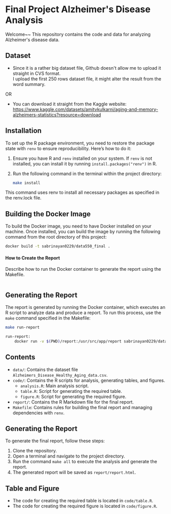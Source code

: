 # Final Project Alzheimer's Disease Analysis
Welcome~~ 
This repository contains the code and data for analyzing Alzheimer's disease data. <br />

## Dataset

- Since it is a rather big dataset file, Github doesn't allow me to upload it straight in CVS format. <br />
I upload the first 250 rows dataset file, it might alter the result from the word summary. 

OR

- You can download it straight from the Kaggle website: <br />
https://www.kaggle.com/datasets/amitvkulkarni/aging-and-memory-alzheimers-statistics?resource=download

## Installation

To set up the R package environment, you need to restore the package state with `renv` to ensure reproducibility. Here’s how to do it:

1. Ensure you have R and `renv` installed on your system. If `renv` is not installed, you can install it by running `install.packages("renv")` in R.
2. Run the following command in the terminal within the project directory:

   ```bash
   make install
   ``` 

This command uses renv to install all necessary packages as specified in the renv.lock file. 


## Building the Docker Image

To build the Docker image, you need to have Docker installed on your machine. Once installed, you can build the image by running the following command from the root directory of this project:

```bash
docker build -t sabrinayan0229/data550_final .
```

#### How to Create the Report
Describe how to run the Docker container to generate the report using the Makefile.

```markdown
```

## Generating the Report

The report is generated by running the Docker container, which executes an R script to analyze data and produce a report. To run this process, use the `make` command specified in the Makefile:

```bash
make run-report

run-report:
    docker run -v $(PWD)/report:/usr/src/app/report sabrinayan0229/data550_final
```

## Contents

- `data/`: Contains the dataset file `Alzheimers_Disease_Healthy_Aging_data.csv`.
- `code/`: Contains the R scripts for analysis, generating tables, and figures.
  - `analysis.R`: Main analysis script.
  - `table.R`: Script for generating the required table.
  - `figure.R`: Script for generating the required figure.
- `report/`: Contains the R Markdown file for the final report.
- `Makefile`: Contains rules for building the final report and managing dependencies with `renv`.

## Generating the Report

To generate the final report, follow these steps:

1. Clone the repository.
2. Open a terminal and navigate to the project directory.
3. Run the command `make all` to execute the analysis and generate the report.
4. The generated report will be saved as `report/report.html`.

## Table and Figure

- The code for creating the required table is located in `code/table.R`.
- The code for creating the required figure is located in `code/figure.R`.
